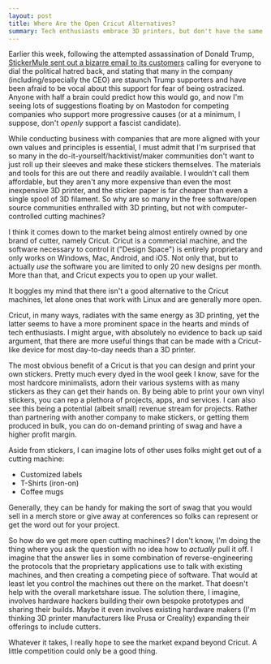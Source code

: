 ```yaml
---
layout: post
title: Where Are the Open Cricut Alternatives?
summary: Tech enthusiasts embrace 3D printers, but don't have the same affinity for cutting machines. Is the dominance of Cricut and their proprietary software to blame?
---
```


Earlier this week, following the attempted assassination of Donald Trump, [StickerMule sent out a bizarre email to its customers](https://www.themarysue.com/the-sticker-mule-email-explained/) calling for everyone to dial the political hatred back, and stating that many in the company (including/especially the CEO) are staunch Trump supporters and have been afraid to be vocal about this support for fear of being ostracized. Anyone with half a brain could predict how this would go, and now I'm seeing lots of suggestions floating by on Mastodon for competing companies who support more progressive causes (or at a minimum, I suppose, don't _openly_ support a fascist candidate).

While conducting business with companies that are more aligned with your own values and principles is essential, I must admit that I'm surprised that so many in the do-it-yourself/hacktivist/maker communities don't want to just roll up their sleeves and make these stickers themselves. The materials and tools for this are out there and readily available. I wouldn't call them affordable, but they aren't any more expensive than even the most inexpensive 3D printer, and the sticker paper is far cheaper than even a single spool of 3D filament. So why are so many in the free software/open source communities enthralled with 3D printing, but not with computer-controlled cutting machines?

I think it comes down to the market being almost entirely owned by one brand of cutter, namely Cricut. Cricut is a commercial machine, and the software necessary to control it ("Design Space") is entirely proprietary and only works on Windows, Mac, Android, and iOS. Not only that, but to actually _use_ the software you are limited to only 20 new designs per month. More than that, and Cricut expects you to open up your wallet. 

It boggles my mind that there isn't a good alternative to the Cricut machines, let alone ones that work with Linux and are generally more open.

Cricut, in many ways, radiates with the same energy as 3D printing, yet the latter seems to have a more prominent space in the hearts and minds of tech enthusiasts. I might argue, with absolutely no evidence to back up said argument, that there are more useful things that can be made with a Cricut-like device for most day-to-day needs than a 3D printer.

The most obvious benefit of a Cricut is that you can design and print your own stickers. Pretty much every dyed in the wool geek I know, save for the most hardcore minimalists, adorn their various systems with as many stickers as they can get their hands on. By being able to print your own vinyl stickers, you can rep a plethora of projects, apps, and services. I can also see this being a potential (albeit small) revenue stream for projects. Rather than partnering with another company to make stickers, or getting them produced in bulk, you can do on-demand printing of swag and have a higher profit margin.

Aside from stickers, I can imagine lots of other uses folks might get out of a cutting machine:

* Customized labels
* T-Shirts (iron-on)
* Coffee mugs

Generally, they can be handy for making the sort of swag that you would sell in a merch store or give away at conferences so folks can represent or get the word out for your project. 

So how do we get more open cutting machines? I don't know, I'm doing the thing where you ask the question with no idea how to _actually_ pull it off. I imagine that the answer lies in some combination of reverse-engineering the protocols that the proprietary applications use to talk with existing machines, and then creating a competing piece of software. That would at least let you control the machines out there on the market. That doesn't help with the overall marketshare issue. The solution there, I imagine, involves hardware hackers building their own bespoke prototypes and sharing their builds. Maybe it even involves existing hardware makers (I'm thinking 3D printer manufacturers like Prusa or Creality) expanding their offerings to include cutters.

Whatever it takes, I really hope to see the market expand beyond Cricut. A little competition could only be a good thing.
